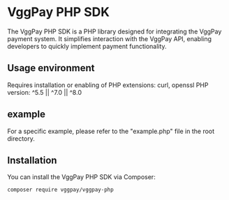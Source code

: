 # VggPay PHP SDK

The VggPay PHP SDK is a PHP library designed for integrating the VggPay payment system. It simplifies interaction with the VggPay API, enabling developers to quickly implement payment functionality.
## Usage environment
Requires installation or enabling of PHP extensions: curl, openssl
PHP version: ^5.5 || ^7.0 || ^8.0


## example
For a specific example, please refer to the "example.php" file in the root directory.


## Installation
You can install the VggPay PHP SDK via Composer:

```bash
composer require vggpay/vggpay-php

